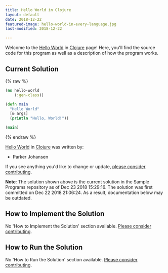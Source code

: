 ```yaml
---
title: Hello World in Clojure
layout: default
date: 2018-12-22
featured-image: hello-world-in-every-language.jpg
last-modified: 2018-12-22

---
```


Welcome to the [Hello World](https://rzuckerm.github.io/sample-programs-website-copy/projects/hello-world) in [Clojure](https://rzuckerm.github.io/sample-programs-website-copy/languages/clojure) page! Here, you'll find the source code for this program as well as a description of how the program works.

## Current Solution

{% raw %}

```clojure
(ns hello-world
    (:gen-class))

(defn main
  "Hello World"
  [& args]
  (println "Hello, World!"))

(main)
```

{% endraw %}

[Hello World](https://rzuckerm.github.io/sample-programs-website-copy/projects/hello-world) in [Clojure](https://rzuckerm.github.io/sample-programs-website-copy/languages/clojure) was written by:

- Parker Johansen

If you see anything you'd like to change or update, [please consider contributing](https://github.com/TheRenegadeCoder/sample-programs).

**Note**: The solution shown above is the current solution in the Sample Programs repository as of Dec 23 2018 15:29:16. The solution was first committed on Dec 22 2018 21:06:24. As a result, documentation below may be outdated.

## How to Implement the Solution

No 'How to Implement the Solution' section available. [Please consider contributing](https://github.com/TheRenegadeCoder/sample-programs-website).

## How to Run the Solution

No 'How to Run the Solution' section available. [Please consider contributing](https://github.com/TheRenegadeCoder/sample-programs-website).